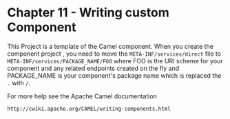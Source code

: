 Chapter 11 - Writing custom Component
====================

This Project is a template of the Camel component.
When you create the component project , you need to move the `META-INF/services/direct` file to `META-INF/services/PACKAGE_NAME/FOO` where FOO is the URI scheme for your component and any related endpoints created on the fly and PACKAGE_NAME is your component's package name which is replaced the `.` with `/`.

For more help see the Apache Camel documentation

    http://cwiki.apache.org/CAMEL/writing-components.html
    